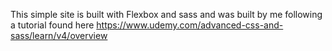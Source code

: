 This simple site is built with Flexbox and sass and was built by me following a tutorial found here https://www.udemy.com/advanced-css-and-sass/learn/v4/overview